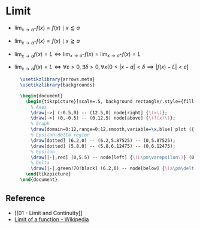 # Limit

- $\lim_{x\to a^-}f(x)=f(x)\mid x\lessapprox a$  
- $\lim_{x\to a^+}f(x)=f(x)\mid x\gtrapprox a$  
- $\lim_{x\to a}f(x)=L\iff\lim_{x\to a^-}f(x)=\lim_{x\to a^{+}}f(x)=L$  
- $\lim_{x\to a}f(x)=L \iff \forall \varepsilon>0,\exists \delta>0,\forall x\left[0<\left\lvert x-a\right\rvert<\delta\implies\left\lvert f(x)-L\right\rvert<\varepsilon\right]$  

  ``` tikz
	\usetikzlibrary{arrows.meta}
	\usetikzlibrary{backgrounds}

	\begin{document}
	  \begin{tikzpicture}[scale=.5, background rectangle/.style={fill=white}, show background rectangle]
		% Axes
		\draw[->] (-0.5,0) -- (12.5,0) node[right] {\(x\)};  
		\draw[->] (0,-0.5) -- (0,12.5) node[above] {\(f(x)\)};
		% Graph
		\draw[domain=0:12,range=0:12,smooth,variable=\x,blue] plot ({\x},{(\x^3-18*\x^2+88*\x-96)/32+6});
		% Epsilon-delta region
		\draw[dotted] (6.2,0) -- (6.2,5.87525) -- (0,5.87525);
		\draw[dotted] (5.8,0) -- (5.8,6.12475) -- (0,6.12475);
		% Epsilon
		\draw[|-|,red] (0,5.5) -- node[left] {\(L\pm\varepsilon\)} (0,6.5);
		% Delta
		\draw[|-|,green!70!black] (6.2,0) -- node[below] {\(a\pm\delta\)} (5.8,0);
	  \end{tikzpicture}
	\end{document}
  ```

## Reference

- [[01 - Limit and Continuity]]
- [Limit of a function - Wikipedia](https://en.wikipedia.org/wiki/Limit_of_a_function)
